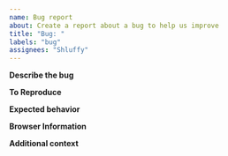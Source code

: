 ```yaml
---
name: Bug report
about: Create a report about a bug to help us improve
title: "Bug: "
labels: "bug"
assignees: "Shluffy"
---
```


**Describe the bug**

<!-- A clear and concise description of what the bug is. Please use screenshots if applicable. -->

**To Reproduce**

<!-- Steps to reproduce the bug -->

**Expected behavior**

<!-- A clear description of what you expected to happen. -->

**Browser Information**

<!-- Include details about your browser and OS here. If possible, please identify if this is happening on just your browser and OS, or other ones as well. -->

**Additional context**

<!-- Add any other context about the problem here. -->
